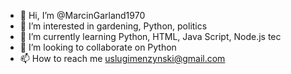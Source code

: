- 👋 Hi, I’m @MarcinGarland1970
- 👀 I’m interested in gardening, Python, politics
- 🌱 I’m currently learning Python, HTML, Java Script, Node.js tec
- 💞️ I’m looking to collaborate on Python 
- 📫 How to reach me uslugimenzynski@gmail.com
<!---
MarcinGarland1970/MarcinGarland1970 is a ✨ special ✨ repository because its `README.md` (this file) appears on your GitHub profile.
You can click the Preview link to take a look at your changes.
--->
